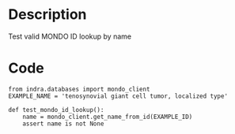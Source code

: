 # Description
Test valid MONDO ID lookup by name

# Code
```
from indra.databases import mondo_client
EXAMPLE_NAME = 'tenosynovial giant cell tumor, localized type'

def test_mondo_id_lookup():
    name = mondo_client.get_name_from_id(EXAMPLE_ID)
    assert name is not None

```
